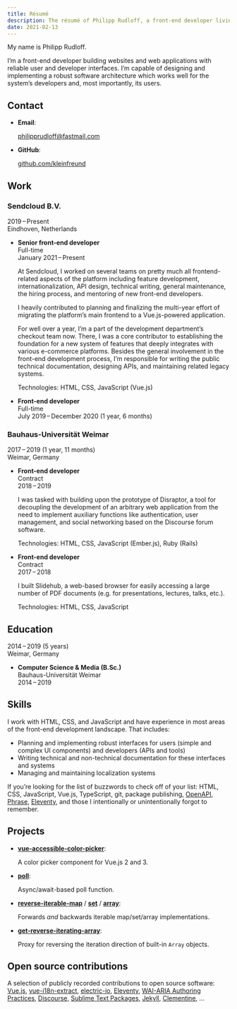 ```yaml
---
title: Résumé
description: The résumé of Philipp Rudloff, a front-end developer living in Eindhoven, Netherlands.
date: 2021-02-13
---
```


My name is Philipp Rudloff.

I’m a front-end developer building websites and web applications with reliable user and developer interfaces. I’m capable of designing and implementing a robust software architecture which works well for the system’s developers and, most importantly, its users.

## Contact

- **Email**:

  philipprudloff@fastmail.com

- **GitHub**:

  [github.com/kleinfreund](http://github.com/kleinfreund)

## Work

### Sendcloud B.V.

2019 – Present<br>
Eindhoven, Netherlands

- **Senior front-end developer**<br>
  Full-time<br>
  January 2021 – Present

  At Sendcloud, I worked on several teams on pretty much all frontend-related aspects of the platform including feature development, internationalization, API design, technical writing, general maintenance, the hiring process, and mentoring of new front-end developers.

  I heavily contributed to planning and finalizing the multi-year effort of migrating the platform’s main frontend to a Vue.js-powered application.

  For well over a year, I’m a part of the development department’s checkout team now. There, I was a core contributor to establishing the foundation for a new system of features that deeply integrates with various e-commerce platforms. Besides the general involvement in the front-end development process, I’m responsible for writing the public technical documentation, designing APIs, and maintaining related legacy systems.

  Technologies: HTML, CSS, JavaScript (Vue.js)

- **Front-end developer**<br>
  Full-time<br>
  July 2019 – December 2020 (1 year, 6 months)

### Bauhaus-Universität Weimar

2017 – 2019 (1 year, 11 months)<br>
Weimar, Germany

- **Front-end developer**<br>
  Contract<br>
  2018 – 2019

  I was tasked with building upon the prototype of Disraptor, a tool for decoupling the development of an arbitrary web application from the need to implement auxiliary functions like authentication, user management, and social networking based on the Discourse forum software.

  Technologies: HTML, CSS, JavaScript (Ember.js), Ruby (Rails)

- **Front-end developer**<br>
  Contract<br>
  2017 – 2018

  I built Slidehub, a web-based browser for easily accessing a large number of PDF documents (e.g. for presentations, lectures, talks, etc.).

  Technologies: HTML, CSS, JavaScript

## Education

2014 – 2019 (5 years)<br>
Weimar, Germany

- **Computer Science & Media (B.Sc.)**<br>
  Bauhaus-Universität Weimar<br>
  2014 – 2019

## Skills

I work with HTML, CSS, and JavaScript and have experience in most areas of the front-end development landscape. That includes:

- Planning and implementing robust interfaces for users (simple and complex UI components) and developers (APIs and tools)
- Writing technical and non-technical documentation for these interfaces and systems
- Managing and maintaining localization systems

If you’re looking for the list of buzzwords to check off of your list: HTML, CSS, JavaScript, Vue.js, TypeScript, git, package publishing, [OpenAPI](https://swagger.io/docs/specification/about), [Phrase](https://phrase.com), [Eleventy](https://11ty.io), and those I intentionally or unintentionally forgot to remember.

## Projects

- [**vue-accessible-color-picker**](https://npmjs.com/package/vue-accessible-color-picker):

  A color picker component for Vue.js 2 and 3.

- [**poll**](https://npmjs.com/package/poll):

  Async/await-based poll function.

- [**reverse-iterable-map**](https://npmjs.com/package/reverse-iterable-map) / [**set**](https://npmjs.com/package/reverse-iterable-set) / [**array**](https://npmjs.com/package/reverse-iterable-array):

  Forwards _and_ backwards iterable map/set/array implementations.

- [**get-reverse-iterating-array**](https://npmjs.com/package/get-reverse-iterating-array):

  Proxy for reversing the iteration direction of built-in `Array` objects.

## Open source contributions

A selection of publicly recorded contributions to open source software: [Vue.js](https://github.com/vuejs/vue-next/pulls?q=is%3Apr+author%3Akleinfreund), [vue-i18n-extract](https://github.com/pixari/vue-i18n-extract/pulls?q=is%3Apr+author%3Akleinfreund), [electric-io](https://github.com/noopkat/electric-io/pulls?q=is:pr+author:kleinfreund), [Eleventy](https://github.com/11ty/eleventy/pulls?q=is:pr+author:kleinfreund), [WAI-ARIA Authoring Practices](https://github.com/w3c/aria-practices/pulls?q=is%3Apr+author%3Akleinfreund), [Discourse](https://github.com/discourse/discourse/pulls?q=is%3Apr+author%3Akleinfreund), [Sublime Text Packages](https://github.com/sublimehq/Packages/pulls?q=is%3Apr+author%3Akleinfreund), [Jekyll](https://github.com/jekyll/jekyll/pulls?q=is%3Apr+author%3Akleinfreund), [Clementine](https://github.com/clementine-player/Clementine/pulls?q=is%3Apr+author%3Akleinfreund), …

